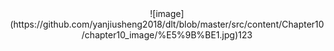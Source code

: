 <center>![image](https://github.com/yanjiusheng2018/dlt/blob/master/src/content/Chapter10/chapter10_image/%E5%9B%BE1.jpg)123
